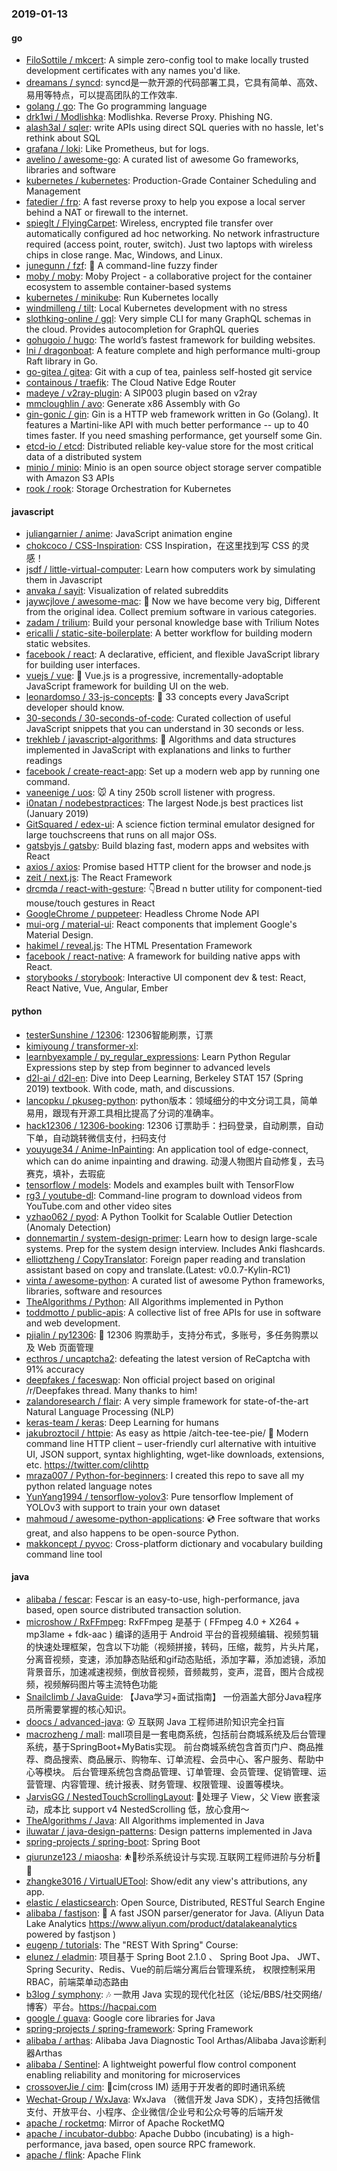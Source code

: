 ### 2019-01-13

#### go
* [FiloSottile / mkcert](https://github.com/FiloSottile/mkcert): A simple zero-config tool to make locally trusted development certificates with any names you'd like.
* [dreamans / syncd](https://github.com/dreamans/syncd): syncd是一款开源的代码部署工具，它具有简单、高效、易用等特点，可以提高团队的工作效率.
* [golang / go](https://github.com/golang/go): The Go programming language
* [drk1wi / Modlishka](https://github.com/drk1wi/Modlishka): Modlishka. Reverse Proxy. Phishing NG.
* [alash3al / sqler](https://github.com/alash3al/sqler): write APIs using direct SQL queries with no hassle, let's rethink about SQL
* [grafana / loki](https://github.com/grafana/loki): Like Prometheus, but for logs.
* [avelino / awesome-go](https://github.com/avelino/awesome-go): A curated list of awesome Go frameworks, libraries and software
* [kubernetes / kubernetes](https://github.com/kubernetes/kubernetes): Production-Grade Container Scheduling and Management
* [fatedier / frp](https://github.com/fatedier/frp): A fast reverse proxy to help you expose a local server behind a NAT or firewall to the internet.
* [spieglt / FlyingCarpet](https://github.com/spieglt/FlyingCarpet): Wireless, encrypted file transfer over automatically configured ad hoc networking. No network infrastructure required (access point, router, switch). Just two laptops with wireless chips in close range. Mac, Windows, and Linux.
* [junegunn / fzf](https://github.com/junegunn/fzf): 🌸 A command-line fuzzy finder
* [moby / moby](https://github.com/moby/moby): Moby Project - a collaborative project for the container ecosystem to assemble container-based systems
* [kubernetes / minikube](https://github.com/kubernetes/minikube): Run Kubernetes locally
* [windmilleng / tilt](https://github.com/windmilleng/tilt): Local Kubernetes development with no stress
* [slothking-online / gql](https://github.com/slothking-online/gql): Very simple CLI for many GraphQL schemas in the cloud. Provides autocompletion for GraphQL queries
* [gohugoio / hugo](https://github.com/gohugoio/hugo): The world’s fastest framework for building websites.
* [lni / dragonboat](https://github.com/lni/dragonboat): A feature complete and high performance multi-group Raft library in Go.
* [go-gitea / gitea](https://github.com/go-gitea/gitea): Git with a cup of tea, painless self-hosted git service
* [containous / traefik](https://github.com/containous/traefik): The Cloud Native Edge Router
* [madeye / v2ray-plugin](https://github.com/madeye/v2ray-plugin): A SIP003 plugin based on v2ray
* [mmcloughlin / avo](https://github.com/mmcloughlin/avo): Generate x86 Assembly with Go
* [gin-gonic / gin](https://github.com/gin-gonic/gin): Gin is a HTTP web framework written in Go (Golang). It features a Martini-like API with much better performance -- up to 40 times faster. If you need smashing performance, get yourself some Gin.
* [etcd-io / etcd](https://github.com/etcd-io/etcd): Distributed reliable key-value store for the most critical data of a distributed system
* [minio / minio](https://github.com/minio/minio): Minio is an open source object storage server compatible with Amazon S3 APIs
* [rook / rook](https://github.com/rook/rook): Storage Orchestration for Kubernetes

#### javascript
* [juliangarnier / anime](https://github.com/juliangarnier/anime): JavaScript animation engine
* [chokcoco / CSS-Inspiration](https://github.com/chokcoco/CSS-Inspiration): CSS Inspiration，在这里找到写 CSS 的灵感！
* [jsdf / little-virtual-computer](https://github.com/jsdf/little-virtual-computer): Learn how computers work by simulating them in Javascript
* [anvaka / sayit](https://github.com/anvaka/sayit): Visualization of related subreddits
* [jaywcjlove / awesome-mac](https://github.com/jaywcjlove/awesome-mac):  Now we have become very big, Different from the original idea. Collect premium software in various categories.
* [zadam / trilium](https://github.com/zadam/trilium): Build your personal knowledge base with Trilium Notes
* [ericalli / static-site-boilerplate](https://github.com/ericalli/static-site-boilerplate): A better workflow for building modern static websites.
* [facebook / react](https://github.com/facebook/react): A declarative, efficient, and flexible JavaScript library for building user interfaces.
* [vuejs / vue](https://github.com/vuejs/vue): 🖖 Vue.js is a progressive, incrementally-adoptable JavaScript framework for building UI on the web.
* [leonardomso / 33-js-concepts](https://github.com/leonardomso/33-js-concepts): 📜 33 concepts every JavaScript developer should know.
* [30-seconds / 30-seconds-of-code](https://github.com/30-seconds/30-seconds-of-code): Curated collection of useful JavaScript snippets that you can understand in 30 seconds or less.
* [trekhleb / javascript-algorithms](https://github.com/trekhleb/javascript-algorithms): 📝 Algorithms and data structures implemented in JavaScript with explanations and links to further readings
* [facebook / create-react-app](https://github.com/facebook/create-react-app): Set up a modern web app by running one command.
* [vaneenige / uos](https://github.com/vaneenige/uos): 🐭 A tiny 250b scroll listener with progress.
* [i0natan / nodebestpractices](https://github.com/i0natan/nodebestpractices): The largest Node.js best practices list (January 2019)
* [GitSquared / edex-ui](https://github.com/GitSquared/edex-ui): A science fiction terminal emulator designed for large touchscreens that runs on all major OSs.
* [gatsbyjs / gatsby](https://github.com/gatsbyjs/gatsby): Build blazing fast, modern apps and websites with React
* [axios / axios](https://github.com/axios/axios): Promise based HTTP client for the browser and node.js
* [zeit / next.js](https://github.com/zeit/next.js): The React Framework
* [drcmda / react-with-gesture](https://github.com/drcmda/react-with-gesture): 👇Bread n butter utility for component-tied mouse/touch gestures in React
* [GoogleChrome / puppeteer](https://github.com/GoogleChrome/puppeteer): Headless Chrome Node API
* [mui-org / material-ui](https://github.com/mui-org/material-ui): React components that implement Google's Material Design.
* [hakimel / reveal.js](https://github.com/hakimel/reveal.js): The HTML Presentation Framework
* [facebook / react-native](https://github.com/facebook/react-native): A framework for building native apps with React.
* [storybooks / storybook](https://github.com/storybooks/storybook): Interactive UI component dev & test: React, React Native, Vue, Angular, Ember

#### python
* [testerSunshine / 12306](https://github.com/testerSunshine/12306): 12306智能刷票，订票
* [kimiyoung / transformer-xl](https://github.com/kimiyoung/transformer-xl): 
* [learnbyexample / py_regular_expressions](https://github.com/learnbyexample/py_regular_expressions): Learn Python Regular Expressions step by step from beginner to advanced levels
* [d2l-ai / d2l-en](https://github.com/d2l-ai/d2l-en): Dive into Deep Learning, Berkeley STAT 157 (Spring 2019) textbook. With code, math, and discussions.
* [lancopku / pkuseg-python](https://github.com/lancopku/pkuseg-python): python版本：领域细分的中文分词工具，简单易用，跟现有开源工具相比提高了分词的准确率。
* [hack12306 / 12306-booking](https://github.com/hack12306/12306-booking): 12306 订票助手：扫码登录，自动刷票，自动下单，自动跳转微信支付，扫码支付
* [youyuge34 / Anime-InPainting](https://github.com/youyuge34/Anime-InPainting): An application tool of edge-connect, which can do anime inpainting and drawing. 动漫人物图片自动修复，去马赛克，填补，去瑕疵
* [tensorflow / models](https://github.com/tensorflow/models): Models and examples built with TensorFlow
* [rg3 / youtube-dl](https://github.com/rg3/youtube-dl): Command-line program to download videos from YouTube.com and other video sites
* [yzhao062 / pyod](https://github.com/yzhao062/pyod): A Python Toolkit for Scalable Outlier Detection (Anomaly Detection)
* [donnemartin / system-design-primer](https://github.com/donnemartin/system-design-primer): Learn how to design large-scale systems. Prep for the system design interview. Includes Anki flashcards.
* [elliottzheng / CopyTranslator](https://github.com/elliottzheng/CopyTranslator): Foreign paper reading and translation assistant based on copy and translate.(Latest: v0.0.7-Kylin-RC1)
* [vinta / awesome-python](https://github.com/vinta/awesome-python): A curated list of awesome Python frameworks, libraries, software and resources
* [TheAlgorithms / Python](https://github.com/TheAlgorithms/Python): All Algorithms implemented in Python
* [toddmotto / public-apis](https://github.com/toddmotto/public-apis): A collective list of free APIs for use in software and web development.
* [pjialin / py12306](https://github.com/pjialin/py12306): 🚂 12306 购票助手，支持分布式，多账号，多任务购票以及 Web 页面管理
* [ecthros / uncaptcha2](https://github.com/ecthros/uncaptcha2): defeating the latest version of ReCaptcha with 91% accuracy
* [deepfakes / faceswap](https://github.com/deepfakes/faceswap): Non official project based on original /r/Deepfakes thread. Many thanks to him!
* [zalandoresearch / flair](https://github.com/zalandoresearch/flair): A very simple framework for state-of-the-art Natural Language Processing (NLP)
* [keras-team / keras](https://github.com/keras-team/keras): Deep Learning for humans
* [jakubroztocil / httpie](https://github.com/jakubroztocil/httpie): As easy as httpie /aitch-tee-tee-pie/ 🥧 Modern command line HTTP client – user-friendly curl alternative with intuitive UI, JSON support, syntax highlighting, wget-like downloads, extensions, etc. https://twitter.com/clihttp
* [mraza007 / Python-for-beginners](https://github.com/mraza007/Python-for-beginners): I created this repo to save all my python related language notes
* [YunYang1994 / tensorflow-yolov3](https://github.com/YunYang1994/tensorflow-yolov3): Pure tensorflow Implement of YOLOv3 with support to train your own dataset
* [mahmoud / awesome-python-applications](https://github.com/mahmoud/awesome-python-applications): 💿 Free software that works great, and also happens to be open-source Python.
* [makkoncept / pyvoc](https://github.com/makkoncept/pyvoc): Cross-platform dictionary and vocabulary building command line tool

#### java
* [alibaba / fescar](https://github.com/alibaba/fescar): Fescar is an easy-to-use, high-performance, java based, open source distributed transaction solution.
* [microshow / RxFFmpeg](https://github.com/microshow/RxFFmpeg): RxFFmpeg 是基于 ( FFmpeg 4.0 + X264 + mp3lame + fdk-aac ) 编译的适用于 Android 平台的音视频编辑、视频剪辑的快速处理框架，包含以下功能（视频拼接，转码，压缩，裁剪，片头片尾，分离音视频，变速，添加静态贴纸和gif动态贴纸，添加字幕，添加滤镜，添加背景音乐，加速减速视频，倒放音视频，音频裁剪，变声，混音，图片合成视频，视频解码图片等主流特色功能
* [Snailclimb / JavaGuide](https://github.com/Snailclimb/JavaGuide): 【Java学习+面试指南】 一份涵盖大部分Java程序员所需要掌握的核心知识。
* [doocs / advanced-java](https://github.com/doocs/advanced-java): 😮 互联网 Java 工程师进阶知识完全扫盲
* [macrozheng / mall](https://github.com/macrozheng/mall): mall项目是一套电商系统，包括前台商城系统及后台管理系统，基于SpringBoot+MyBatis实现。 前台商城系统包含首页门户、商品推荐、商品搜索、商品展示、购物车、订单流程、会员中心、客户服务、帮助中心等模块。 后台管理系统包含商品管理、订单管理、会员管理、促销管理、运营管理、内容管理、统计报表、财务管理、权限管理、设置等模块。
* [JarvisGG / NestedTouchScrollingLayout](https://github.com/JarvisGG/NestedTouchScrollingLayout): 🎱处理子 View，父 View 嵌套滚动，成本比 support v4 NestedScrolling 低，放心食用～
* [TheAlgorithms / Java](https://github.com/TheAlgorithms/Java): All Algorithms implemented in Java
* [iluwatar / java-design-patterns](https://github.com/iluwatar/java-design-patterns): Design patterns implemented in Java
* [spring-projects / spring-boot](https://github.com/spring-projects/spring-boot): Spring Boot
* [qiurunze123 / miaosha](https://github.com/qiurunze123/miaosha): ⛹️🐘秒杀系统设计与实现.互联网工程师进阶与分析🙋🐓
* [zhangke3016 / VirtualUETool](https://github.com/zhangke3016/VirtualUETool): Show/edit any view's attributions, any app.
* [elastic / elasticsearch](https://github.com/elastic/elasticsearch): Open Source, Distributed, RESTful Search Engine
* [alibaba / fastjson](https://github.com/alibaba/fastjson): 🚄 A fast JSON parser/generator for Java. (Aliyun Data Lake Analytics https://www.aliyun.com/product/datalakeanalytics powered by fastjson )
* [eugenp / tutorials](https://github.com/eugenp/tutorials): The "REST With Spring" Course:
* [elunez / eladmin](https://github.com/elunez/eladmin): 项目基于 Spring Boot 2.1.0 、 Spring Boot Jpa、 JWT、Spring Security、Redis、Vue的前后端分离后台管理系统， 权限控制采用 RBAC，前端菜单动态路由
* [b3log / symphony](https://github.com/b3log/symphony): 🎶 一款用 Java 实现的现代化社区（论坛/BBS/社交网络/博客）平台。https://hacpai.com
* [google / guava](https://github.com/google/guava): Google core libraries for Java
* [spring-projects / spring-framework](https://github.com/spring-projects/spring-framework): Spring Framework
* [alibaba / arthas](https://github.com/alibaba/arthas): Alibaba Java Diagnostic Tool Arthas/Alibaba Java诊断利器Arthas
* [alibaba / Sentinel](https://github.com/alibaba/Sentinel): A lightweight powerful flow control component enabling reliability and monitoring for microservices
* [crossoverJie / cim](https://github.com/crossoverJie/cim): 📲cim(cross IM) 适用于开发者的即时通讯系统
* [Wechat-Group / WxJava](https://github.com/Wechat-Group/WxJava): WxJava （微信开发 Java SDK），支持包括微信支付、开放平台、小程序、企业微信/企业号和公众号等的后端开发
* [apache / rocketmq](https://github.com/apache/rocketmq): Mirror of Apache RocketMQ
* [apache / incubator-dubbo](https://github.com/apache/incubator-dubbo): Apache Dubbo (incubating) is a high-performance, java based, open source RPC framework.
* [apache / flink](https://github.com/apache/flink): Apache Flink
